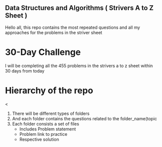 ## Data Structures and Algorithms ( Strivers A to Z Sheet ) 
Hello all, this repo contains the most repeated questions and all my approaches for the problems in the striver sheet

# 30-Day Challenge

I will be completing all the 455 problems in the strivers a to z sheet within 30 days from today 

# Hierarchy of the repo

<div><
       <ol>
         <li>There will be different types of folders </li>
         <li>And each folder contains the questions related to the folder_name(topic</li>
         <li>Each folder consists a set of files
           <ul>
             <li>Includes Problem statement</li>
             <li>Problem link to practice</li>
             <li>Respective solution</li>
           </ul>
         </li>
       </ol>
</div>

